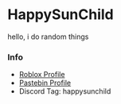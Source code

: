 # HappySunChild
hello, i do random things<br/>

### Info
- [Roblox Profile](https://www.roblox.com/users/223478192/profile)
- [Pastebin Profile](https://pastebin.com/u/HappySunChild)
- Discord Tag: happysunchild
